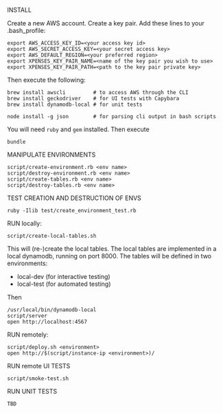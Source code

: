 
INSTALL

Create a new AWS account.  Create a key pair.  Add these lines to your .bash_profile:

    export AWS_ACCESS_KEY_ID=<your access key id>
    export AWS_SECRET_ACCESS_KEY=<your secret access key>
    export AWS_DEFAULT_REGION=<your preferred region>
    export XPENSES_KEY_PAIR_NAME=<name of the key pair you wish to use>
    export XPENSES_KEY_PAIR_PATH=<path to the key pair private key>

Then execute the following:

    brew install awscli         # to access AWS through the CLI
    brew install geckodriver    # for UI tests with Capybara
    brew install dynamodb-local # for unit tests

    node install -g json        # for parsing cli output in bash scripts

You will need `ruby` and `gem` installed.  Then execute

    bundle

MANIPULATE ENVIRONMENTS

    script/create-environment.rb <env name>
    script/destroy-environment.rb <env name>
    script/create-tables.rb <env name>
    script/destroy-tables.rb <env name>

TEST CREATION AND DESTRUCTION OF ENVS

    ruby -Ilib test/create_environment_test.rb

RUN locally:

    script/create-local-tables.sh

This will (re-)create the local tables.
The local tables are implemented in a local dynamodb, running on port 8000.
The tables will be defined in two environments:

 * local-dev (for interactive testing)
 * local-test (for automated testing)

Then

    /usr/local/bin/dynamodb-local
    script/server
    open http://localhost:4567

RUN remotely:

    script/deploy.sh <environment>
    open http://$(script/instance-ip <environment>)/

RUN remote UI TESTS

    script/smoke-test.sh

RUN UNIT TESTS

    TBD